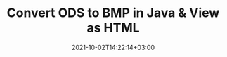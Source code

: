 ---
############################# Static ############################
layout: "autogen"
date: 2021-10-02T14:22:14+03:00
draft: false
path: "total/java/conversion/ods-to-bmp/"

############################# Head ############################
head_title: "Convert ODS to BMP in Java - Sample Java Code"
head_description: "Java document conversion library to convert ODS to BMP and 100+ other file formats in Java & J2SE applications. View the Converted BMP document as HTML viewer."

############################# Header ############################
title: "Convert ODS to BMP in Java & View as HTML"
description: "Programmatically convert ODS to BMP in Java & J2SE platforms using flexible document manipulation options to customize the resultant document. Convert the complete document or some specific pages based on page numbers or selective page ranges using Java document conversion library."

############################# SubMenu ############################
submenu:
    enable: false

############################# Content ############################
content:
    enable: true
    block:
    - title_left: "ODS to BMP Conversion in Java"
      content_left: |
          Perform ODS to BMP file conversion in three simple steps using Java. View the converted document as HTML without any external software dependency.

          -   Create a new instance of **Converter** class and load the ODS file
          -   Set **ConvertOptions** for the BMP document type
          -   Call **Convert** method of **Converter** class instance for conversion to BMP
          -   Set options for HTML viewer
          -   Create **Viewer** object to view converted BMP as HTML
          
      title_right: "Convert Remotely Located Documents"
      content_right: |
          You require `GroupDocs.Conversion` & `GroupDocs.Viewer` namespaces to convert between a wide range of popular document types such as PDF, Microsoft Word, Excel, PowerPoint, Project, Outlook, HTML, diagrams and image file formats. Explore other [Java APIs for Office documents](https://products.conholdate.com/total/java/) as offered by Conholdate.Total.
          
          Get the respective assembly files from the [downloads](https://downloads.conholdate.com/total/java) or fetch the whole package from [Maven](https://repository.conholdate.com/webapp/#/artifacts/browse/tree/General/repo) to add 'Conholdate.Total` directly in your workspace.
          
      code: |
          ```cs {linenos=false}
          // Convert ODS to BMP using GroupDocs.Conversion API
          // Load the source ODS file to be converted
          Converter converter = new Converter("input.ods");

          // Get the convert options ready for the target BMP format
          ConvertOptions convertOptions = new FileType().fromExtension("bmp").getConvertOptions();

          // Convert to BMP format
          converter.convert("output.bmp", convertOptions);

          // Create Viewer object to view the converted BMP as HTML
          try (Viewer viewer = new Viewer("output.bmp"))
          {
              // Set options for HTML viewer
              HtmlViewOptions viewOptions = HtmlViewOptions.forEmbeddedResources("output{0}.html");

              // View converted BMP as HTML
              viewer.view(viewOptions);
          }
          ```
    - title_left: "Convert Password Protected ODS to BMP"
      content_left: |
          Accurately load and convert documents that are protected with a password within your Java based applications. The file format conversion API also supports rendering remote documents from different sources including S3, Blob, FTP, Stream, URL or a local disk.

          -   Create new instance of **Converter** class and pass source document path
          -   Instantiate the proper **ConvertOptions** class e.g. (**PdfConvertOptions**, **WordProcessingConvertOptions**, **SpreadsheetConvertOptions** etc.)
          -   Call **convert** method of **Converter** class instance and pass filename for the converted document
        
      title_right: "Source Document Information Extraction"
      content_right: |
          The documents information extraction feature not only allows getting the basic information about the source document file but it also supports extracting some valuable file-format specific information such as project start and end dates of a Microsoft Project file, any printing restrictions on a PDF document, list of folders enclosed in an Outlook data file etc. 

          Convert popular document file formats on different operating systems such as Windows, Linux or macOS while using development environments such as NetBeans, IntelliJ IDEA and Eclipse.
          
      code: |
          ```cs {linenos=false}
          // Load and convert password protected documents
          WordProcessingLoadOptions loadOptions = new WordProcessingLoadOptions();
          loadOptions.setPassword("12345");

          // Create an instance of Converter class and pass source document path and the load options delegate as a constructor parameters
          Converter converter = new Converter("input.ods", loadOptions);

          // Instantiate PdfConvertOptions class
          PdfConvertOptions options = new PdfConvertOptions();

          // Call convert method of Converter class instance and pass filename for the converted document and the instance of ConvertOptions from the previous step
          converter.convert("output.bmp, options);
          ```
############################# About Formats ############################
about_formats:
    enable: false
############################# More Formats ############################
more_formats:
    enable: true
    auto: false
    other_out_formats: PDF DOCX DOT DOTX DOTM TXT RTF HTML MHTML XLS XLSX XLSM XLT XLTX XLTM DIF PPT PPTX PPS PPSX POT POTX POTM ODT OTT EMZ WMZ SVGZ TEX DCM WMF BMP PNG GIF JPEG TIFF
############################# Back to top ###############################
back_to_top:
  enable: true
---